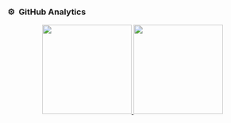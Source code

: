 ### ⚙️ &nbsp;GitHub Analytics

<p align="center">
<a href="https://github.com/X1lef">
  <img height="180em" src="https://github-readme-stats-eight-theta.vercel.app/api?username=X1lef&show_icons=true&theme=dark&include_all_commits=true&count_private=true"/>
  <img height="180em" src="https://github-readme-stats-eight-theta.vercel.app/api/top-langs/?username=X1lef&layout=compact&langs_count=8&theme=dark"/>
</a>
</p>
